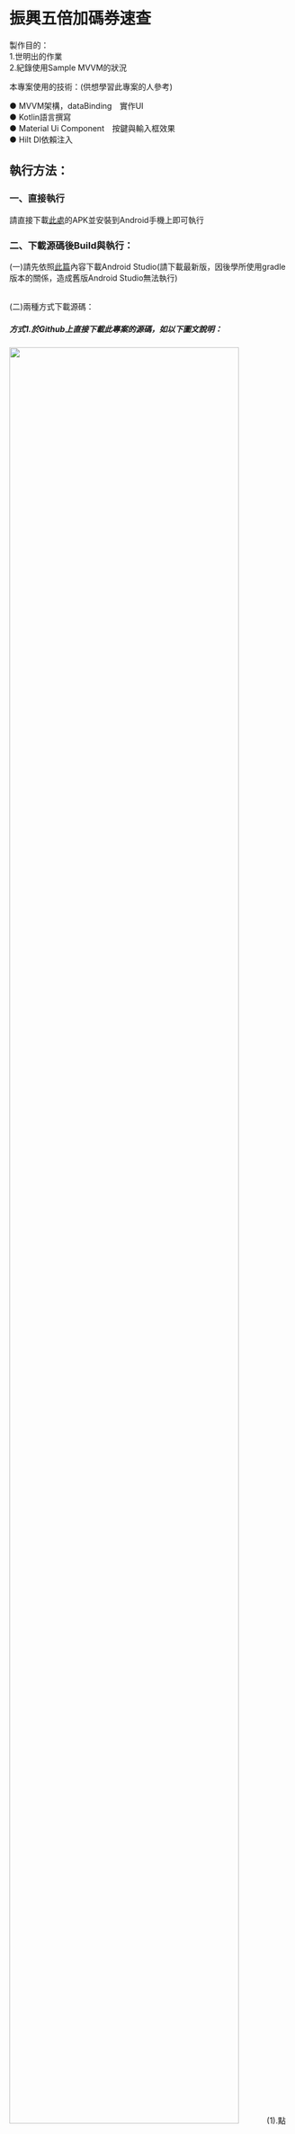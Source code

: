 # 振興五倍加碼券速查

製作目的：</br>
1.世明出的作業</br>
2.紀錄使用Sample MVVM的狀況</br>

本專案使用的技術：(供想學習此專案的人參考)</br>

● MVVM架構，dataBinding　實作UI </br>
● Kotlin語言撰寫 </br>
● Material Ui Component　按鍵與輸入框效果</br>
● Hilt DI依賴注入</br>


<h2>執行方法：</h2>
<h3>一、直接執行</h3>
請直接下載<a href="https://github.com/HsiangxMinxHsieh/PlusCouponCheck/blob/master/apk/com.timmy.pluscoupon-debug-1.0.1-211015%202023.apk">此處</a>的APK並安裝到Android手機上即可執行

<h3>二、下載源碼後Build與執行：</h3>
(一)請先依照<a href="https://ithelp.ithome.com.tw/articles/10200176">此篇</a>內容下載Android Studio(請下載最新版，因後學所使用gradle版本的關係，造成舊版Android Studio無法執行)</br></br>

(二)兩種方式下載源碼：</br>
<h5>方式1.於Github上直接下載此專案的源碼，如以下圖文說明：</br></h5>
<image width = "90%" src = "https://github.com/HsiangxMinxHsieh/QRCodeWeb/blob/master/readme/pic/%E4%B8%8B%E8%BC%89%E6%BA%90%E7%A2%BC%E6%96%B9%E5%BC%8F1_1%262.jpg"/>
(1).點擊code，出現下拉式選單。</br>
(2).點擊下載的ZIP，下載源碼至電腦內。</br></br>
<image width = "90%" src = "https://github.com/HsiangxMinxHsieh/QRCodeWeb/blob/master/readme/pic/%E4%B8%8B%E8%BC%89%E6%BA%90%E7%A2%BC%E6%96%B9%E5%BC%8F1_3.jpg"/>
(3).將下載的檔案點擊右鍵後再點擊「解壓縮至此」。</br></br>
<image width = "50%" src = "https://github.com/HsiangxMinxHsieh/QRCodeWeb/blob/master/readme/pic/%E4%B8%8B%E8%BC%89%E6%BA%90%E7%A2%BC%E6%96%B9%E5%BC%8F1_4.jpg"/>
(4).回到AndroidStudio，選擇開啟已經存在的專案。</br></br>
<image width = "50%" src = "https://github.com/HsiangxMinxHsieh/QRCodeWeb/blob/master/readme/pic/%E4%B8%8B%E8%BC%89%E6%BA%90%E7%A2%BC%E6%96%B9%E5%BC%8F1_5%266.jpg"/>
(5).找到專案存放的位置，滑鼠左鍵點擊它。</br>
(6).按下OK後即可開啟</br></br>

<h5>方式2.直接使用Android Studio內建的Git匯入工具來匯入專案，如以下圖文說明：</br></h5>
<image width = "90%" src = "https://github.com/HsiangxMinxHsieh/QRCodeWeb/blob/master/readme/pic/%E4%B8%8B%E8%BC%89%E6%BA%90%E7%A2%BC%E6%96%B9%E5%BC%8F2_1%262.jpg"/>
(1).點擊code，出現下拉式選單。</br>
(2).點擊複製網址位置。</br></br>
<image width = "50%" src = "https://github.com/HsiangxMinxHsieh/QRCodeWeb/blob/master/readme/pic/%E4%B8%8B%E8%BC%89%E6%BA%90%E7%A2%BC%E6%96%B9%E5%BC%8F2_3.jpg"/>
(3).回到AndroidStudio，選擇藉由版本管理系統取得專案。</br></br>
<image width = "80%" src = "https://github.com/HsiangxMinxHsieh/QRCodeWeb/blob/master/readme/pic/%E4%B8%8B%E8%BC%89%E6%BA%90%E7%A2%BC%E6%96%B9%E5%BC%8F2_4%265.jpg"/>
(4).於紅框處按下Ctrl+V(貼上)。</br>
(5).按下clone以複製整個專案。</br></br>

(三).請等待它自動建置完成後按下紅框處即可執行。(黃框處是目前有連結、已開啟偵錯模式的Android手機。)</br>
<image width = "90%" src = "https://github.com/HsiangxMinxHsieh/QRCodeWeb/blob/master/readme/pic/%E5%95%9F%E5%8B%95%E6%96%B9%E5%BC%8F(%E4%B8%89).jpg"/></br>
